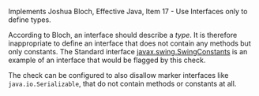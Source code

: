 Implements Joshua Bloch, Effective Java, Item 17 - Use Interfaces only to define types.

According to Bloch, an interface should describe a *type*. It is therefore inappropriate to define an interface that does not contain any methods but only constants. The Standard interface [ javax.swing.SwingConstants][javax.swing.SwingConstants] is an example of an interface that would be flagged by this check.

The check can be configured to also disallow marker interfaces like `java.io.Serializable`, that do not contain methods or constants at all.


[javax.swing.SwingConstants]: https://docs.oracle.com/javase/8/docs/api/javax/swing/SwingConstants.html